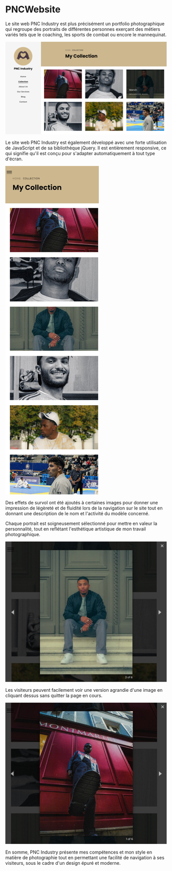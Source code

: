 # PNCWebsite

Le site web PNC Industry est plus précisément un portfolio photographique qui regroupe des portraits de différentes personnes exerçant des métiers variés tels que le coaching, les sports de combat ou encore le mannequinat.

![](screens/1.png?raw=true)

Le site web PNC Industry est également développé avec une forte utilisation de JavaScript et de sa bibliothèque jQuery.
Il est entièrement responsive, ce qui signifie qu'il est conçu pour s'adapter automatiquement à tout type d'écran.

![](screens/2.jpeg?raw=true)

Des effets de survol ont été ajoutés à certaines images pour donner une impression de légèreté et de fluidité lors de la navigation sur le site tout en donnant une description de le nom et l'activité du modèle concerné.

Chaque portrait est soigneusement sélectionné pour mettre en valeur la personnalité, tout en reflétant l'esthétique artistique de mon travail photographique.

![](screens/3-2.jpeg?raw=true)

Les visiteurs peuvent facilement voir une version agrandie d'une image en cliquant dessus sans quitter la page en cours.

![](screens/3-1.jpeg?raw=true)

En somme, PNC Industry présente mes compétences et mon style en matière de photographie tout en permettant une facilité de navigation à ses visiteurs, sous le cadre d'un design épuré et moderne.

